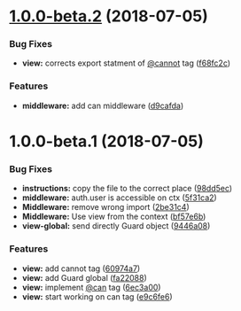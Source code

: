 <a name="1.0.0-beta.2"></a>
# [1.0.0-beta.2](https://github.com/RomainLanz/adonis-guard/compare/1.0.0-beta.1...1.0.0-beta.2) (2018-07-05)


### Bug Fixes

* **view:** corrects export statment of [@cannot](https://github.com/cannot) tag ([f68fc2c](https://github.com/RomainLanz/adonis-guard/commit/f68fc2c))


### Features

* **middleware:** add can middleware ([d9cafda](https://github.com/RomainLanz/adonis-guard/commit/d9cafda))



<a name="1.0.0-beta.1"></a>
# 1.0.0-beta.1 (2018-07-05)


### Bug Fixes

* **instructions:** copy the file to the correct place ([98dd5ec](https://github.com/RomainLanz/adonis-guard/commit/98dd5ec))
* **middleware:** auth.user is accessible on ctx ([5f31ca2](https://github.com/RomainLanz/adonis-guard/commit/5f31ca2))
* **Middleware:** remove wrong import ([2be31c4](https://github.com/RomainLanz/adonis-guard/commit/2be31c4))
* **Middleware:** Use view from the context ([bf57e6b](https://github.com/RomainLanz/adonis-guard/commit/bf57e6b))
* **view-global:** send directly Guard object ([9446a08](https://github.com/RomainLanz/adonis-guard/commit/9446a08))


### Features

* **view:** add cannot tag ([60974a7](https://github.com/RomainLanz/adonis-guard/commit/60974a7))
* **view:** add Guard global ([fa22088](https://github.com/RomainLanz/adonis-guard/commit/fa22088))
* **view:** implement [@can](https://github.com/can) tag ([6ec3a00](https://github.com/RomainLanz/adonis-guard/commit/6ec3a00))
* **view:** start working on can tag ([e9c6fe6](https://github.com/RomainLanz/adonis-guard/commit/e9c6fe6))



